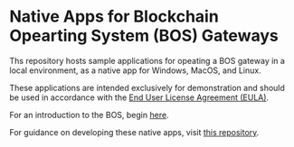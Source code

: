 # Native Apps for Blockchain Opearting System (BOS) Gateways

Ths repository hosts sample applications for opeating a BOS gateway in a local environment, as a native app for Windows, MacOS, and Linux. 

These applications are intended exclusively for demonstration and should be used in accordance with the [End User License Agreement (EULA)](EULA.md).

For an introduction to the BOS, begin [here](https://docs.near.org/bos). 

For guidance on developing these native apps, visit [this repository](https://github.com/NearDeFi/bos-gateway-template). 
